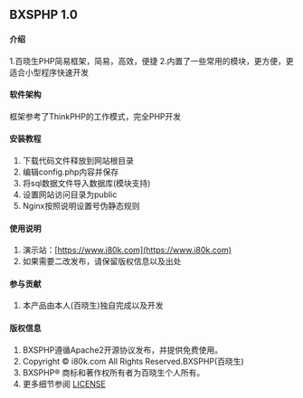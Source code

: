 ## BXSPHP 1.0

#### 介绍
1.百晓生PHP简易框架，简易，高效，便捷
2.内置了一些常用的模块，更方便，更适合小型程序快速开发

#### 软件架构
框架参考了ThinkPHP的工作模式，完全PHP开发

#### 安装教程

1.  下载代码文件释放到网站根目录
2.  编辑config.php内容并保存
3.  将sql数据文件导入数据库(模块支持)
4.  设置网站访问目录为public
5.  Nginx按照说明设置号伪静态规则

#### 使用说明

1.  演示站：[https://www.i80k.com](https://www.i80k.com)
2.  如果需要二改发布，请保留版权信息以及出处

#### 参与贡献

1.  本产品由本人(百晓生)独自完成以及开发

#### 版权信息

1.  BXSPHP遵循Apache2开源协议发布，并提供免费使用。 
3.  Copyright © i80k.com All Rights Reserved.BXSPHP(百晓生)
4.  BXSPHP® 商标和著作权所有者为百晓生个人所有。
5.  更多细节参阅 [LICENSE](LICENSE)
